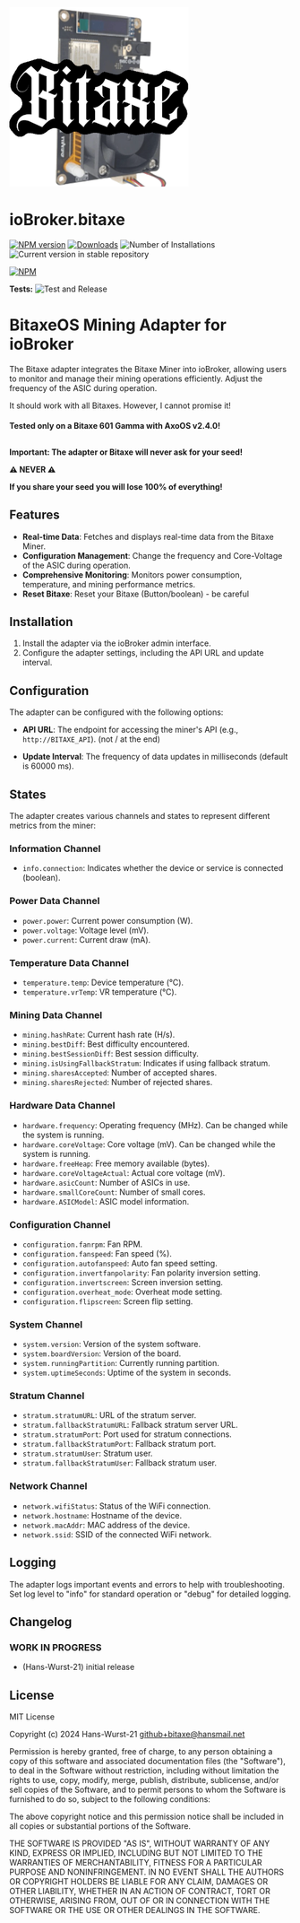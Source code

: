 ![Logo](admin/bitaxe.png)
# ioBroker.bitaxe

[![NPM version](https://img.shields.io/npm/v/iobroker.bitaxe.svg)](https://www.npmjs.com/package/iobroker.bitaxe)
[![Downloads](https://img.shields.io/npm/dm/iobroker.bitaxe.svg)](https://www.npmjs.com/package/iobroker.bitaxe)
![Number of Installations](https://iobroker.live/badges/bitaxe-installed.svg)
![Current version in stable repository](https://iobroker.live/badges/bitaxe-stable.svg)

[![NPM](https://nodei.co/npm/iobroker.bitaxe.png?downloads=true)](https://nodei.co/npm/iobroker.bitaxe/)

**Tests:** ![Test and Release](https://github.com/Hans-Wurst-21/ioBroker.bitaxe/workflows/Test%20and%20Release/badge.svg)

# BitaxeOS Mining Adapter for ioBroker

The Bitaxe adapter integrates the Bitaxe Miner into ioBroker, allowing users to monitor and manage their mining operations efficiently. Adjust the frequency of the ASIC during operation.

It should work with all Bitaxes. However, I cannot promise it! 

#### Tested only on a Bitaxe 601 Gamma with AxoOS v2.4.0!

##

**Important: The adapter or Bitaxe will never ask for your seed!**

**⚠️ NEVER ⚠️**

**If you share your seed you will lose 100% of everything!**

## Features

- **Real-time Data**: Fetches and displays real-time data from the Bitaxe Miner.
- **Configuration Management**: Change the frequency and Core-Voltage of the ASIC during operation.
- **Comprehensive Monitoring**: Monitors power consumption, temperature, and mining performance metrics.
- **Reset Bitaxe**: Reset your Bitaxe (Button/boolean) - be careful

## Installation

1. Install the adapter via the ioBroker admin interface.
2. Configure the adapter settings, including the API URL and update interval.

## Configuration

The adapter can be configured with the following options:

- **API URL**: The endpoint for accessing the miner's API (e.g., `http://BITAXE_API`). (not / at the end)

- **Update Interval**: The frequency of data updates in milliseconds (default is 60000 ms).

## States

The adapter creates various channels and states to represent different metrics from the miner:

### Information Channel
- `info.connection`: Indicates whether the device or service is connected (boolean).

### Power Data Channel
- `power.power`: Current power consumption (W).
- `power.voltage`: Voltage level (mV).
- `power.current`: Current draw (mA).

### Temperature Data Channel
- `temperature.temp`: Device temperature (°C).
- `temperature.vrTemp`: VR temperature (°C).

### Mining Data Channel
- `mining.hashRate`: Current hash rate (H/s).
- `mining.bestDiff`: Best difficulty encountered.
- `mining.bestSessionDiff`: Best session difficulty.
- `mining.isUsingFallbackStratum`: Indicates if using fallback stratum.
- `mining.sharesAccepted`: Number of accepted shares.
- `mining.sharesRejected`: Number of rejected shares.

### Hardware Data Channel
- `hardware.frequency`: Operating frequency (MHz). Can be changed while the system is running.
- `hardware.coreVoltage`: Core voltage (mV). Can be changed while the system is running.
- `hardware.freeHeap`: Free memory available (bytes).
- `hardware.coreVoltageActual`: Actual core voltage (mV).
- `hardware.asicCount`: Number of ASICs in use.
- `hardware.smallCoreCount`: Number of small cores.
- `hardware.ASICModel`: ASIC model information.

### Configuration Channel
- `configuration.fanrpm`: Fan RPM.
- `configuration.fanspeed`: Fan speed (%).
- `configuration.autofanspeed`: Auto fan speed setting.
- `configuration.invertfanpolarity`: Fan polarity inversion setting.
- `configuration.invertscreen`: Screen inversion setting.
- `configuration.overheat_mode`: Overheat mode setting.
- `configuration.flipscreen`: Screen flip setting.

### System Channel
- `system.version`: Version of the system software.
- `system.boardVersion`: Version of the board.
- `system.runningPartition`: Currently running partition.
- `system.uptimeSeconds`: Uptime of the system in seconds.

### Stratum Channel
- `stratum.stratumURL`: URL of the stratum server.
- `stratum.fallbackStratumURL`: Fallback stratum server URL.
- `stratum.stratumPort`: Port used for stratum connections.
- `stratum.fallbackStratumPort`: Fallback stratum port.
- `stratum.stratumUser`: Stratum user.
- `stratum.fallbackStratumUser`: Fallback stratum user.

### Network Channel
- `network.wifiStatus`: Status of the WiFi connection.
- `network.hostname`: Hostname of the device.
- `network.macAddr`: MAC address of the device.
- `network.ssid`: SSID of the connected WiFi network.

## Logging

The adapter logs important events and errors to help with troubleshooting. Set log level to "info" for standard operation or "debug" for detailed logging.

## Changelog
<!--
    Placeholder for the next version (at the beginning of the line):
    ### **WORK IN PROGRESS**
-->

### **WORK IN PROGRESS**
* (Hans-Wurst-21) initial release

## License
MIT License

Copyright (c) 2024 Hans-Wurst-21 <github+bitaxe@hansmail.net>

Permission is hereby granted, free of charge, to any person obtaining a copy
of this software and associated documentation files (the "Software"), to deal
in the Software without restriction, including without limitation the rights
to use, copy, modify, merge, publish, distribute, sublicense, and/or sell
copies of the Software, and to permit persons to whom the Software is
furnished to do so, subject to the following conditions:

The above copyright notice and this permission notice shall be included in all
copies or substantial portions of the Software.

THE SOFTWARE IS PROVIDED "AS IS", WITHOUT WARRANTY OF ANY KIND, EXPRESS OR
IMPLIED, INCLUDING BUT NOT LIMITED TO THE WARRANTIES OF MERCHANTABILITY,
FITNESS FOR A PARTICULAR PURPOSE AND NONINFRINGEMENT. IN NO EVENT SHALL THE
AUTHORS OR COPYRIGHT HOLDERS BE LIABLE FOR ANY CLAIM, DAMAGES OR OTHER
LIABILITY, WHETHER IN AN ACTION OF CONTRACT, TORT OR OTHERWISE, ARISING FROM,
OUT OF OR IN CONNECTION WITH THE SOFTWARE OR THE USE OR OTHER DEALINGS IN THE
SOFTWARE.